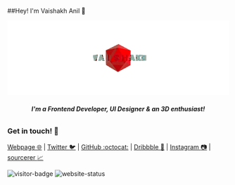 ##Hey! I'm Vaishakh Anil :wave:

<div align="center">
    <img src="https://github.com/vaishakhanil/vaishakhanil/blob/master/turn.gif">
    <h6><b><i>I'm a Frontend Developer, UI Designer & an 3D enthusiast!</b></i></h6>
</div>

### Get in touch! :maple_leaf:
[Webpage :globe_with_meridians:](https://vaishakhanil.github.io/) | [Twitter :bird:](https://twitter.com/_vaishakhanil_) | [GitHub :octocat:](https://github.com/vaishakhanil) | [Dribbble :art:](https://dribbble.com/vaishakhanil) | [Instagram :camera:](https://www.instagram.com/_vaishakhanil_/) | [sourcerer :chart_with_upwards_trend:](https://sourcerer.io/vaishakhanil) 
<p>
    <img src="https://visitor-badge.glitch.me/badge?page_id=vaishakhanil.visitor-badge" alt="visitor-badge"> 
    <img src="https://img.shields.io/website?label=vaishakhanil.github.io&url=https%3A%2F%2Fvaishakhanil.github.io" alt="website-status">
<p/>
